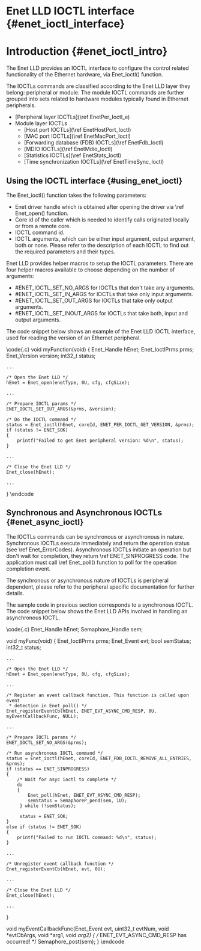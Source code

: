Enet LLD IOCTL interface {#enet_ioctl_interface}
=====================

# Introduction {#enet_ioctl_intro}

The Enet LLD provides an IOCTL interface to configure the control related
functionality of the Ethernet hardware, via Enet_ioctl() function.

The IOCTLs commands are classified according to the Enet LLD layer they belong:
peripheral or module.  The module IOCTL commands are further grouped into sets
related to hardware modules typically found in Ethernet peripherals.

- [Peripheral layer IOCTLs](\ref EnetPer_Ioctl_e)
- Module layer IOCTLs
  - [Host port IOCTLs](\ref EnetHostPort_Ioctl)
  - [MAC port IOCTLs](\ref EnetMacPort_Ioctl)
  - [Forwarding database (FDB) IOCTLs](\ref EnetFdb_Ioctl)
  - [MDIO IOCTLs](\ref EnetMdio_Ioctl)
  - [Statistics IOCTLs](\ref EnetStats_Ioctl)
  - [Time synchronization IOCTLs](\ref EnetTimeSync_Ioctl)

## Using the IOCTL interface {#using_enet_ioctl}

The Enet_ioctl() function takes the following parameters:

- Enet driver handle which is obtained after opening the driver via
  \ref Enet_open() function.
- Core id of the caller which is needed to identify calls originated locally
  or from a remote core.
- IOCTL command id.
- IOCTL arguments, which can be either input argument, output argument, both
  or none.  Please refer to the description of each IOCTL to find out the
  required parameters and their types.

Enet LLD provides helper macros to setup the IOCTL parameters.  There are four
helper macros available to choose depending on the number of arguments:
 - #ENET_IOCTL_SET_NO_ARGS for IOCTLs that don't take any arguments.
 - #ENET_IOCTL_SET_IN_ARGS for IOCTLs that take only input arguments.
 - #ENET_IOCTL_SET_OUT_ARGS for IOCTLs that take only output arguments.
 - #ENET_IOCTL_SET_INOUT_ARGS for IOCTLs that take both, input and output
   arguments.

The code snippet below shows an example of the Enet LLD IOCTL interface, used
for reading the version of an Ethernet peripheral.

\code{.c}
void myFunction(void)
{
    Enet_Handle hEnet;
    Enet_IoctlPrms prms;
    Enet_Version version;
    int32_t status;

    ...

    /* Open the Enet LLD */
    hEnet = Enet_open(enetType, 0U, cfg, cfgSize);

    ...

    /* Prepare IOCTL params */
    ENET_IOCTL_SET_OUT_ARGS(&prms, &version);

    /* Do the IOCTL command */
    status = Enet_ioctl(hEnet, coreId, ENET_PER_IOCTL_GET_VERSION, &prms);
    if (status != ENET_SOK)
    {
        printf("Failed to get Enet peripheral version: %d\n", status);
    }

    ...

    /* Close the Enet LLD */
    Enet_close(hEnet);

    ...
}
\endcode

## Synchronous and Asynchronous IOCTLs {#enet_async_ioctl}

The IOCTLs commands can be synchronous or asynchronous in nature. Synchronous
IOCTLs execute immediately and return the operation status (see \ref Enet_ErrorCodes).
Asynchronous IOCTLs initiate an operation but don't wait for completion, they
return \ref ENET_SINPROGRESS code.  The application must call \ref Enet_poll()
function to poll for the operation completion event.

The synchronous or asynchronous nature of IOCTLs is peripheral dependent, please
refer to the peripheral specific documentation for further details.

The sample code in previous section corresponds to a synchronous IOCTL.  The code
snippet below shows the Enet LLD APIs involved in handling an asynchronous IOCTL.

\code{.c}
Enet_Handle hEnet;
Semaphore_Handle sem;

void myFunc(void)
{
    Enet_IoctlPrms prms;
    Enet_Event evt;
    bool semStatus;
    int32_t status;

    ...

    /* Open the Enet LLD */
    hEnet = Enet_open(enetType, 0U, cfg, cfgSize);

    ...

    /* Register an event callback function. This function is called upon event
     * detection in Enet_poll() */
    Enet_registerEventCb(hEnet, ENET_EVT_ASYNC_CMD_RESP, 0U, myEventCallbackFunc, NULL);

    ...

    /* Prepare IOCTL params */
    ENET_IOCTL_SET_NO_ARGS(&prms);

    /* Run asynchronous IOCTL command */
    status = Enet_ioctl(hEnet, coreId, ENET_FDB_IOCTL_REMOVE_ALL_ENTRIES, &prms);
    if (status == ENET_SINPROGRESS)
    {
        /* Wait for asyc ioctl to complete */
        do
        {
            Enet_poll(hEnet, ENET_EVT_ASYNC_CMD_RESP);
            semStatus = SemaphoreP_pend(sem, 1U);
         } while (!semStatus);

         status = ENET_SOK;
    }
    else if (status != ENET_SOK)
    {
        printf("Failed to run IOCTL command: %d\n", status);
    }

    ...

    /* Unregister event callback function */
    Enet_registerEventCb(hEnet, evt, 0U);

    ...

    /* Close the Enet LLD */
    Enet_close(hEnet);

    ...
}

void myEventCallbackFunc(Enet_Event evt,
                         uint32_t evtNum,
                         void *evtCbArgs,
                         void *arg1,
                         void *arg2)
{
    /* ENET_EVT_ASYNC_CMD_RESP has occurred! */
    Semaphore_post(sem);
}
\endcode
